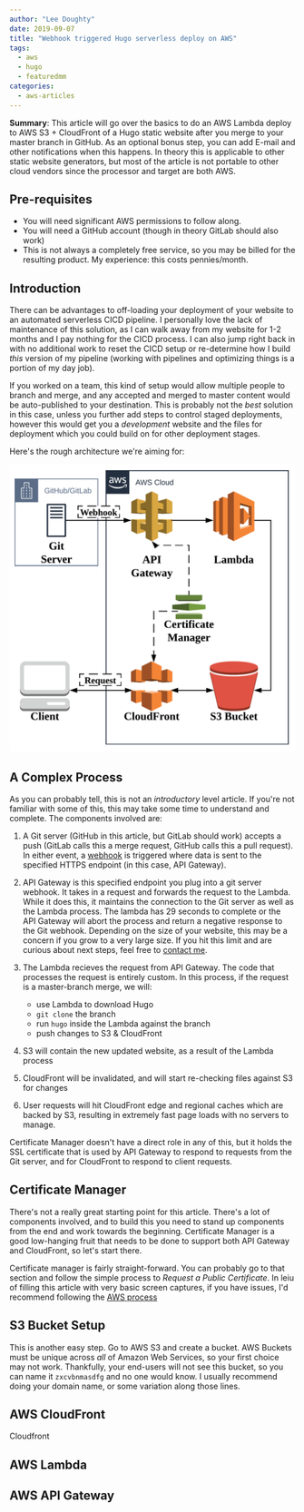 ```yaml
---
author: "Lee Doughty"
date: 2019-09-07
title: "Webhook triggered Hugo serverless deploy on AWS"
tags:
  - aws
  - hugo
  - featuredmm
categories:
  - aws-articles
---
```


**Summary**: This article will go over the basics to do an AWS Lambda deploy to AWS S3 + CloudFront of a Hugo static website after you merge to your master branch in GitHub. As an optional bonus step, you can add E-mail and other notifications when this happens. In theory this is applicable to other static website generators, but most of the article is not portable to other cloud vendors since the processor and target are both AWS.

<!--more-->

## Pre-requisites

* You will need significant AWS permissions to follow along.
* You will need a GitHub account (though in theory GitLab should also work)
* This is not always a completely free service, so you may be billed for the resulting product. My experience: this costs pennies/month.

## Introduction

There can be advantages to off-loading your deployment of your website to an automated serverless CICD pipeline. I personally love the lack of maintenance of this solution, as I can walk away from my website for 1-2 months and I pay nothing for the CICD process. I can also jump right back in with no additional work to reset the CICD setup or re-determine how I build _this_ version of my pipeline (working with pipelines and optimizing things is a portion of my day job).

If you worked on a team, this kind of setup would allow multiple people to branch and merge, and any accepted and merged to master content would be auto-published to your destination. This is probably not the _best_ solution in this case, unless you further add steps to control staged deployments, however this would get you a _development_ website and the files for deployment which you could build on for other deployment stages.

Here's the rough architecture we're aiming for:

![Github to AWS Serverless architecture diagram showing the git webhook passing through API Gateway to Lambda to run custom code that pushes content to S3 and is served by CloudFront](github-deploy-architecture.png)

## A Complex Process

As you can probably tell, this is not an _introductory_ level article. If you're not familiar with some of this, this may take some time to understand and complete. The components involved are:

1. A Git server (GitHub in this article, but GitLab should work) accepts a push (GitLab calls this a merge request, GitHub calls this a pull request). In either event, a [webhook](https://en.wikipedia.org/wiki/Webhook) is triggered where data is sent to the specified HTTPS endpoint (in this case, API Gateway).

2. API Gateway is this specified endpoint you plug into a git server webhook. It takes in a request and forwards the request to the Lambda. While it does this, it maintains the connection to the Git server as well as the Lambda process. The lambda has 29 seconds to complete or the API Gateway will abort the process and return a negative response to the Git webhook. Depending on the size of your website, this may be a concern if you grow to a very large size. If you hit this limit and are curious about next steps, feel free to [contact me](https://ldoughty.com/about).

3. The Lambda recieves the request from API Gateway. The code that processes the request is entirely custom. In this process, if the request is a master-branch merge, we will:

   * use Lambda to download Hugo
   * `git clone` the branch
   * run `hugo` inside the Lambda against the branch
   * push changes to S3 & CloudFront

4. S3 will contain the new updated website, as a result of the Lambda process

5. CloudFront will be invalidated, and will start re-checking files against S3 for changes

6. User requests will hit CloudFront edge and regional caches which are backed by S3, resulting in extremely fast page loads with no servers to manage.

Certificate Manager doesn't have a direct role in any of this, but it holds the SSL certificate that is used by API Gateway to respond to requests from the Git server, and for CloudFront to respond to client requests.

## Certificate Manager

There's not a really great starting point for this article. There's a lot of components involved, and to build this you need to stand up components from the end and work towards the beginning. Certificate Manager is a good low-hanging fruit that needs to be done to support both API Gateway and CloudFront, so let's start there.

Certificate manager is fairly straight-forward. You can probably go to that section and follow the simple process to _Request a Public Certificate_. In leiu of filling this article with very basic screen captures, if you have issues, I'd recommend following the [AWS process](https://docs.aws.amazon.com/acm/latest/userguide/gs-acm-request-public.html)

## S3 Bucket Setup

This is another easy step. Go to AWS S3 and create a bucket. AWS Buckets must be unique across _all_ of Amazon Web Services, so your first choice may not work. Thankfully, your end-users will not see this bucket, so you can name it `zxcvbnmasdfg` and no one would know. I usually recommend doing your domain name, or some variation along those lines.

## AWS CloudFront

Cloudfront

## AWS Lambda


## AWS API Gateway

